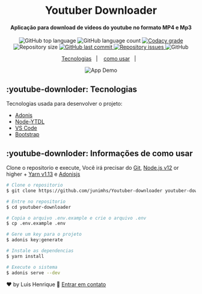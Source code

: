 <h1 align="center">
    Youtuber Downloader
</h1>

<h4 align="center">
  Aplicação para download de videos do youtube no formato MP4 e Mp3
</h4>
<p align="center">
  <img alt="GitHub top language" src="https://img.shields.io/github/languages/top/lukemorales/react-native-design-code.svg">

  <img alt="GitHub language count" src="https://img.shields.io/github/languages/count/lukemorales/react-native-design-code.svg">

  <a href="https://www.codacy.com/app/lukemorales/react-native-design-code?utm_source=github.com&amp;utm_medium=referral&amp;utm_content=lukemorales/react-native-design-code&amp;utm_campaign=Badge_Grade">
    <img alt="Codacy grade" src="https://img.shields.io/codacy/grade/04db4b43120b4d05b9b39c9d2da97300.svg">
  </a>

  <img alt="Repository size" src="https://img.shields.io/github/repo-size/lukemorales/react-native-design-code.svg">
  <a href="https://github.com/lukemorales/react-native-design-code/commits/master">
    <img alt="GitHub last commit" src="https://img.shields.io/github/last-commit/lukemorales/react-native-design-code.svg">
  </a>

  <a href="https://github.com/lukemorales/react-native-design-code/issues">
    <img alt="Repository issues" src="https://img.shields.io/github/issues/lukemorales/react-native-design-code.svg">
  </a>

  <img alt="GitHub" src="https://img.shields.io/github/license/lukemorales/react-native-design-code.svg">
</p>

<p align="center">
  <a href="#youtube-downloder-teconologias">Tecnologias</a>&nbsp;&nbsp;&nbsp;|&nbsp;&nbsp;&nbsp;
  <a href="#youtube-downloder-informações-de-como-usar">como usar</a>&nbsp;&nbsp;&nbsp;|&nbsp;&nbsp;&nbsp;
</p>

<p align="center">
  <img alt="App Demo" src="https://res.cloudinary.com/dkqoy4ug8/image/upload/v1586561556/Gif-youtuber-2_sndh5w.gif">
</p>

## :youtube-downloder: Tecnologias

Tecnologias usada para desenvolver o projeto:

-  [Adonis](https://adonisjs.com/)
-  [Node-YTDL](https://github.com/fent/node-ytdl-core)
-  [VS Code][vc]
-  [Bootstrap](https://getbootstrap.com/)

## :youtube-downloder: Informações de como usar

Clone o repositorio e execute, Você irá precisar do [Git](https://git-scm.com), [Node.js v12][nodejs] or higher + [Yarn v1.13][yarn] e [Adonisjs](https://adonisjs.com/)

```bash
# Clone o repositorio
$ git clone https://github.com/junimhs/Youtuber-downloader youtuber-downloader

# Entre no repositorio
$ cd youtuber-downloader

# Copia o arquivo .env.example e crie o arquivo .env
$ cp .env.example .env

# Gere um key para o projeto
$ adonis key:generate

# Instale as dependencias
$ yarn install

# Execute o sistema
$ adonis serve --dev 
```

♥ by Luis Henrique :wave: [Entrar em contato](https://www.linkedin.com/in/luis-henrique-da-silva-melo-junior-416579155/)

[nodejs]: https://nodejs.org/
[yarn]: https://yarnpkg.com/
[vc]: https://code.visualstudio.com/

